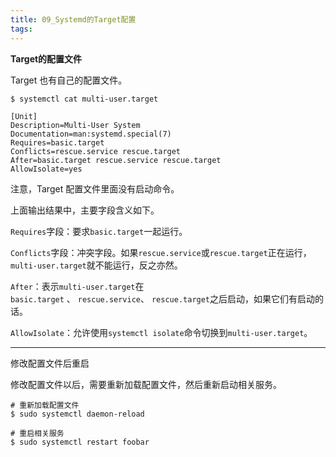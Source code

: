 ```yaml
---
title: 09_Systemd的Target配置
tags: 
---
```


**Target的配置文件**

Target 也有自己的配置文件。

``` shell
$ systemctl cat multi-user.target

[Unit]
Description=Multi-User System
Documentation=man:systemd.special(7)
Requires=basic.target
Conflicts=rescue.service rescue.target
After=basic.target rescue.service rescue.target
AllowIsolate=yes
```

注意，Target 配置文件里面没有启动命令。

上面输出结果中，主要字段含义如下。

`Requires`字段：要求`basic.target`一起运行。

`Conflicts`字段：冲突字段。如果`rescue.service`或`rescue.target`正在运行，`multi-user.target`就不能运行，反之亦然。

`After`：表示`multi-user.target`在`basic.target` 、 `rescue.service`、 `rescue.target`之后启动，如果它们有启动的话。

`AllowIsolate`：允许使用`systemctl isolate`命令切换到`multi-user.target`。

-----------------------------

修改配置文件后重启

修改配置文件以后，需要重新加载配置文件，然后重新启动相关服务。

``` shell
# 重新加载配置文件
$ sudo systemctl daemon-reload

# 重启相关服务
$ sudo systemctl restart foobar
```
